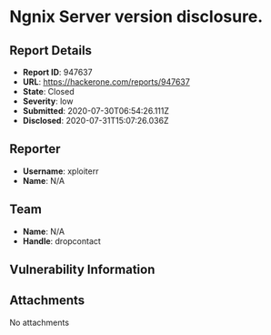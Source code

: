 # Ngnix Server version disclosure.

## Report Details
- **Report ID**: 947637
- **URL**: https://hackerone.com/reports/947637
- **State**: Closed
- **Severity**: low
- **Submitted**: 2020-07-30T06:54:26.111Z
- **Disclosed**: 2020-07-31T15:07:26.036Z

## Reporter
- **Username**: xploiterr
- **Name**: N/A

## Team
- **Name**: N/A
- **Handle**: dropcontact

## Vulnerability Information


## Attachments
No attachments
